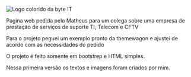 ![Logo colorido da byte IT](https://github.com/wesbarros/byte-IT/assets/111614324/88afbd6d-5a3b-41c6-9b2e-e4c7ee2a2c85)


<p>Pagina web pedida pelo Matheus para um colega sobre uma empresa de prestação de serviços de suporte TI, Telecom e CFTV</p>
<p>Para o projeto peguei um exemplo pronto da themewagon e ajustei de acordo com as necessidades do pedido</p>
<p>O projeto é feito somente em bootstrep e HTML simples.</p>
<p>Nessa primeira versão os textos e imagens foram criados por mim.</p>

